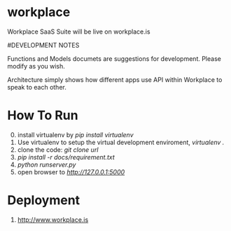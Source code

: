 workplace
=========

Workplace SaaS Suite will be live on workplace.is


#DEVELOPMENT NOTES

Functions and Models documets are suggestions for development. Please modify as you wish.

Architecture simply shows how different apps use API within Workplace to speak to each other.

# How To Run

0. install virtualenv by *pip install virtualenv*
1. Use virtualenv to setup the virtual development enviroment, *virtualenv .*
2. clone the code: *git clone url*
3. *pip install -r docs/requirement.txt*
4. *python runserver.py*
5. open browser to *http://127.0.0.1:5000*

# Deployment

1. http://www.workplace.is
